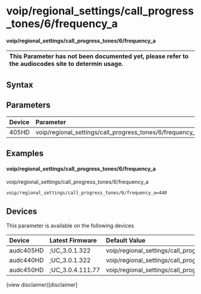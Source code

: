 ﻿---
description: voip/regional_settings/call_progress_tones/6/frequency_a
search: false
---

# voip/regional_settings/call_progress_tones/6/frequency_a

#### voip/regional_settings/call_progress_tones/6/frequency_a


| This Parameter has not been documented yet, please refer to the audiocodes site to determin usage.  | 
| :--- |

## Syntax

## Parameters
|Device|Parameter|value|Description|
|:---|:---|:---|:---|
| 405HD | voip/regional_settings/call_progress_tones/6/frequency_a |  |  |

## Examples
#### voip/regional_settings/call_progress_tones/6/frequency_a

voip/regional_settings/call_progress_tones/6/frequency_a

```
voip/regional_settings/call_progress_tones/6/frequency_a=440
```

## Devices
This parameter is available on the following devices

| Device | Latest Firmware | Default Value |
|:---|:---|:---|
| audc405HD | ;UC_3.0.1.322 | voip/regional_settings/call_progress_tones/6/frequency_a=440 
| audc440HD | ;UC_3.0.1.322 | voip/regional_settings/call_progress_tones/6/frequency_a=440 
| audc450HD | ;UC_3.0.4.111.77 | voip/regional_settings/call_progress_tones/6/frequency_a=440 

(view disclaimer)[disclaimer]
